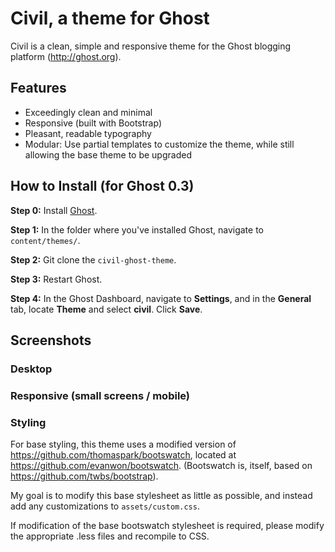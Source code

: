 Civil, a theme for Ghost
=================

Civil is a clean, simple and responsive theme for the Ghost blogging platform (http://ghost.org).

## Features

- Exceedingly clean and minimal
- Responsive (built with Bootstrap)
- Pleasant, readable typography
- Modular: Use partial templates to customize the theme, while still allowing the base theme to be upgraded

## How to Install (for Ghost 0.3)

**Step 0:** Install [Ghost](https://ghost.org/).

**Step 1:** In the folder where you've installed Ghost, navigate to `content/themes/`.

**Step 2:** Git clone the `civil-ghost-theme`.

**Step 3:** Restart Ghost.

**Step 4:** In the Ghost Dashboard, navigate to **Settings**, and in the **General** tab, locate **Theme** and select **civil**. Click **Save**.

## Screenshots

### Desktop

### Responsive (small screens / mobile)

### Styling

For base styling, this theme uses a modified version of https://github.com/thomaspark/bootswatch, located at https://github.com/evanwon/bootswatch. (Bootswatch is, itself, based on https://github.com/twbs/bootstrap). 

My goal is to modify this base stylesheet as little as possible, and instead add any customizations to `assets/custom.css`.

If modification of the base bootswatch stylesheet is required, please modify the appropriate .less files and recompile to CSS.

